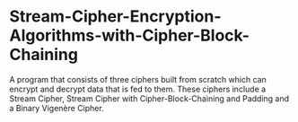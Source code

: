 # Stream-Cipher-Encryption-Algorithms-with-Cipher-Block-Chaining
A program that consists of three ciphers built from scratch which can encrypt and decrypt data that is fed to them. These ciphers include a Stream Cipher, Stream Cipher with Cipher-Block-Chaining and Padding and a Binary Vigenère Cipher.
